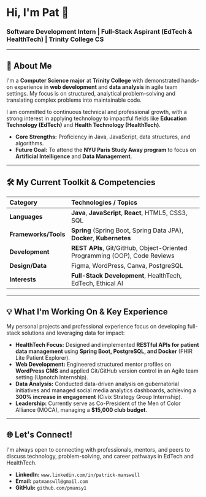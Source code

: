 # Hi, I'm Pat 👋

### Software Development Intern | Full-Stack Aspirant (EdTech & HealthTech) | Trinity College CS

---

## 🚀 About Me

I'm a **Computer Science major** at **Trinity College** with demonstrated hands-on experience in **web development** and **data analysis** in agile team settings. My focus is on structured, analytical problem-solving and translating complex problems into maintainable code.

I am committed to continuous technical and professional growth, with a strong interest in applying technology to impactful fields like **Education Technology (EdTech)** and **Health Technology (HealthTech)**.

* **Core Strengths:** Proficiency in Java, JavaScript, data structures, and algorithms.
* **Future Goal:** To attend the **NYU Paris Study Away program** to focus on **Artificial Intelligence** and **Data Management**.

---

## 🛠️ My Current Toolkit & Competencies

| Category | Technologies / Topics |
| :--- | :--- |
| **Languages** | **Java**, **JavaScript**, **React**, HTML5, CSS3, SQL |
| **Frameworks/Tools** | **Spring** (Spring Boot, Spring Data JPA), **Docker**, **Kubernetes** |
| **Development** | **REST APIs**, Git/GitHub, Object-Oriented Programming (OOP), Code Reviews |
| **Design/Data** | Figma, WordPress, Canva, PostgreSQL |
| **Interests** | **Full-Stack Development**, HealthTech, EdTech, Ethical AI |

---

## 💡 What I'm Working On & Key Experience

My personal projects and professional experience focus on developing full-stack solutions and leveraging data for impact:

* **HealthTech Focus:** Designed and implemented **RESTful APIs for patient data management** using **Spring Boot, PostgreSQL, and Docker** (FHIR Lite Patient Explorer).
* **Web Development:** Engineered structured mentor profiles on **WordPress CMS** and applied Git/GitHub version control in an Agile team setting (Upnotch Internship).
* **Data Analysis:** Conducted data-driven analysis on gubernatorial initiatives and managed social media analytics dashboards, achieving a **300% increase in engagement** (Civix Strategy Group Internship).
* **Leadership:** Currently serve as Co-President of the Men of Color Alliance (MOCA), managing a **$15,000 club budget**.

---

## 🌐 Let's Connect!

I'm always open to connecting with professionals, mentors, and peers to discuss technology, problem-solving, and career pathways in EdTech and HealthTech.

* **LinkedIn:** `www.linkedin.com/in/patrick-manswell`
* **Email:** `patmanswll@gmail.com`
* **GitHub:** `github.com/pmansy1`
